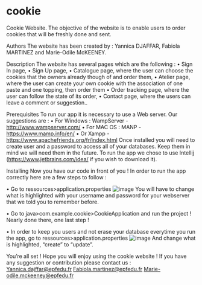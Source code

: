 # cookie
Cookie Website.
The objective of the website is to enable users to order cookies that will be freshly done and sent. 

Authors
The website has been created by : Yannica DJAFFAR, Fabiola MARTINEZ and Marie-Odile McKEENEY.

Description
The website has several pages which are the following :
•	Sign In page,
•	Sign Up page,
•	Catalogue page, where the user can choose the cookies that the owners already though of and order them,
•	Atelier page, where the user can create your own cookie with the association of one paste and one topping, then order them
•	Order tracking page, where the user can follow the state of its order,
•	Contact page, where the users can leave a comment or suggestion..

Prerequisites
To run our app it is necessary to use a Web server. Our suggestions are :
•	For Windows : WampServer - http://www.wampserver.com/
•	For MAC OS : MANP - https://www.mamp.info/en/
•	Or Xampp - https://www.apachefriends.org/fr/index.html 
Once installed you will need to create user and a password to access all of your databases. Keep them in mind we will need them in the future.
To run the app we chose to use Intellij (https://www.jetbrains.com/idea/ if you wish to download it).

Installing
Now you have our code in front of you ! In order to run the app correctly here are a few steps to follow :

•	Go to ressources>application.properties
![image](https://user-images.githubusercontent.com/38529673/46580665-6b737a00-ca29-11e8-8259-578ab611e16d.png) 
You will have to change what is highlighted with your username and password for your webserver that we told you to remember before.

•	Go to java>com.example.cookie>CookieApplication and run the project !
Nearly done there, one last step !

•	In order to keep you users and not erase your database everytime you run the app, go to ressources>application.properties
![image](https://user-images.githubusercontent.com/38529673/46580668-7a5a2c80-ca29-11e8-86d0-54b6851890e0.png) 
And change what is highlighted, “create” to “update”.

You’re all set ! Hope you will enjoy using the cookie website ! If you have any suggestion or contribution please contact us : 
Yannica.dajffar@epfedu.fr
Fabiola.martinez@epfedu.fr
Marie-odile.mckeeney@epfedu.fr


